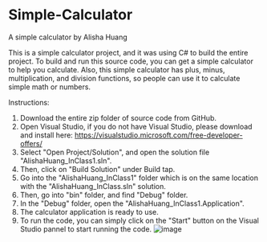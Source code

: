 # Simple-Calculator
 A simple calculator by Alisha Huang

This is a simple calculator project, and it was using C# to build the entire project. 
To build and run this source code, you can get a simple calculator to help you calculate. 
Also, this simple calculator has plus, minus, multiplication, and division functions, so people can use it to calculate simple math or numbers. 

Instructions:

1. Download the entire zip folder of source code from GitHub.
2. Open Visual Studio, if you do not have Visual Studio, please download and install here: https://visualstudio.microsoft.com/free-developer-offers/
3. Select "Open Project/Solution", and open the solution file "AlishaHuang_InClass1.sln".
4. Then, click on "Build Solution" under Build tap.
5. Go into the "AlishaHuang_InClass1" folder which is on the same location with the "AlishaHuang_InClass.sln" solution.
6. Then, go into "bin" folder, and find "Debug" folder.
7. In the "Debug" folder, open the "AlishaHuang_InClass1.Application".
8. The calculator application is ready to use.
9. To run the code, you can simply click on the "Start" button on the Visual Studio pannel to start running the code.
![image](https://user-images.githubusercontent.com/90707437/158001106-08625343-b8e9-4542-bf71-a700b4409711.png)






